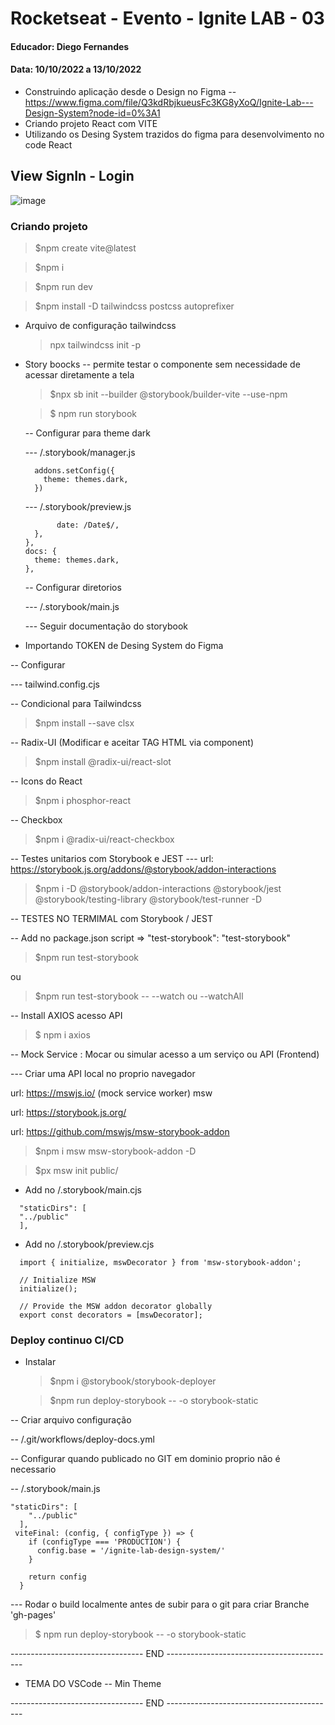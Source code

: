 # Rocketseat - Evento - Ignite LAB - 03

#### Educador: Diego Fernandes

#### Data: 10/10/2022 a 13/10/2022

- Construindo aplicação desde o Design no Figma
  -- https://www.figma.com/file/Q3kdRbjkueusFc3KG8yXoQ/Ignite-Lab---Design-System?node-id=0%3A1
- Criando projeto React com VITE
- Utilizando os Desing System trazidos do figma para desenvolvimento no code React

## View SignIn - Login
![image](https://user-images.githubusercontent.com/28610102/196674646-faab2aa4-2cc1-458f-ad55-31484d7895ff.png)

### Criando projeto 

> $npm create vite@latest

> $npm i

> $npm run dev

> $npm install -D tailwindcss postcss autoprefixer

- Arquivo de configuração tailwindcss

  > npx tailwindcss init -p

- Story boocks
  -- permite testar o componente sem necessidade de acessar diretamente a tela

  > $npx sb init --builder @storybook/builder-vite --use-npm
  
  > $ npm run storybook

  -- Configurar para theme dark
  
  --- /.storybook/manager.js
  ```
    addons.setConfig({
      theme: themes.dark,
    })
  ```
  
  --- /.storybook/preview.js
    ```
           date: /Date$/,
      },
    },
    docs: {
      theme: themes.dark,
    },
  ```

  -- Configurar diretorios
  
  --- /.storybook/main.js
    
    --- Seguir documentação do storybook


- Importando TOKEN de Desing System do Figma
 
 -- Configurar
 
  --- tailwind.config.cjs

  -- Condicional para Tailwindcss

  > $npm install --save clsx

  -- Radix-UI (Modificar e aceitar TAG HTML via component)

  > $npm install @radix-ui/react-slot

  -- Icons do React

  > $npm i phosphor-react

  -- Checkbox

  > $npm i @radix-ui/react-checkbox

  -- Testes unitarios com Storybook e JEST
  --- url: https://storybook.js.org/addons/@storybook/addon-interactions

  > $npm i -D @storybook/addon-interactions @storybook/jest @storybook/testing-library @storybook/test-runner -D

  
  -- TESTES NO TERMIMAL com Storybook / JEST
  
  -- Add no package.json script => "test-storybook": "test-storybook"

  > $npm run test-storybook 
  
  ou
  
  >$npm run test-storybook -- --watch ou --watchAll

-- Install AXIOS acesso API

> $ npm i axios

-- Mock Service : Mocar ou simular acesso a um serviço ou API (Frontend)

--- Criar uma API local no proprio navegador

url: https://mswjs.io/ (mock service worker) msw

url: https://storybook.js.org/

url: https://github.com/mswjs/msw-storybook-addon

> $npm i msw msw-storybook-addon -D

> $px msw init public/

- Add no /.storybook/main.cjs

```
  "staticDirs": [
  "../public"
  ],
```

  - Add no /.storybook/preview.cjs

  ```
    import { initialize, mswDecorator } from 'msw-storybook-addon';

    // Initialize MSW
    initialize();

    // Provide the MSW addon decorator globally
    export const decorators = [mswDecorator];
  ```

### Deploy continuo CI/CD

- Instalar
  > $npm i @storybook/storybook-deployer
  
  > $npm run deploy-storybook -- -o storybook-static

-- Criar arquivo configuração

-- /.git/workflows/deploy-docs.yml

-- Configurar quando publicado no GIT em dominio proprio não é necessario

-- /.storybook/main.js

```
"staticDirs": [
    "../public"
  ],
 viteFinal: (config, { configType }) => {
    if (configType === 'PRODUCTION') {
      config.base = '/ignite-lab-design-system/'
    }

    return config
  }
```

--- Rodar o build localmente antes de subir para o git para criar Branche 'gh-pages'

> $ npm run deploy-storybook -- -o storybook-static

--------------------------------- END ------------------------------------------

- TEMA DO VSCode
  -- Min Theme

--------------------------------- END ------------------------------------------
